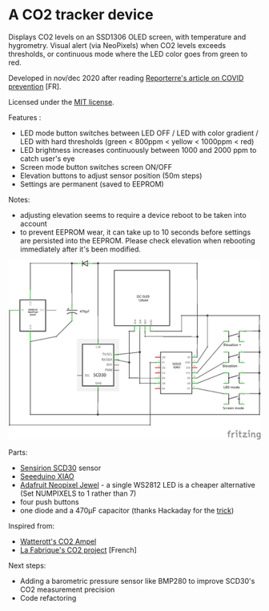 # A CO2 tracker device

Displays CO2 levels on an SSD1306 OLED screen, with temperature and hygrometry. 
Visual alert (via NeoPixels) when CO2 levels exceeds thresholds, or continuous mode where the LED color goes from green to red.

Developed in nov/dec 2020 after reading [Reporterre's article on COVID prevention](https://reporterre.net/En-Allemagne-contre-le-Covid-les-ecoles-ouvrent-les-fenetres) [FR]. 

Licensed under the [MIT license](https://en.wikipedia.org/wiki/MIT_License).

Features :
 * LED mode button switches between LED OFF / LED with color gradient / LED with hard thresholds (green < 800ppm < yellow < 1000ppm < red)
 * LED brightness increases continuously between 1000 and 2000 ppm to catch user's eye
 * Screen mode button switches screen ON/OFF
 * Elevation buttons to adjust sensor position (50m steps)
 * Settings are permanent (saved to EEPROM) 

Notes:
 * adjusting elevation seems to require a device reboot to be taken into account
 * to prevent EEPROM wear, it can take up to 10 seconds before settings are persisted into the EEPROM. Please check elevation when rebooting immediately after it's been modified.
 
![CO2 tracker schematic](./CO2_tracker.png?raw=true "CO2 tracker for COVID prevention")

Parts:
 * [Sensirion SCD30](https://www.sensirion.com/en/environmental-sensors/carbon-dioxide-sensors/carbon-dioxide-sensors-co2/) sensor
 * [Seeeduino XIAO](https://wiki.seeedstudio.com/Seeeduino-XIAO/)
 * [Adafruit Neopixel Jewel](https://www.adafruit.com/product/2226) - a single WS2812 LED is a cheaper alternative (Set NUMPIXELS to 1 rather than 7)
 * four push buttons
 * one diode and a 470µF capacitor (thanks Hackaday for the [trick](https://hackaday.com/2017/01/20/cheating-at-5v-ws2812-control-to-use-a-3-3v-data-line/))

Inspired from:
 * [Watterott's CO2 Ampel](https://github.com/watterott/CO2-Ampel/blob/master/arduino/samd/libraries/CO2-Ampel/examples/CO2-Ampel/CO2-Ampel.ino)
 * [La Fabrique's CO2 project](http://lafabrique.centralesupelec.fr/projetco2/) [French]

Next steps:
 * Adding a barometric pressure sensor like BMP280 to improve SCD30's CO2 measurement precision
 * Code refactoring
